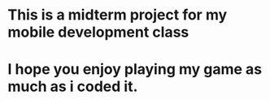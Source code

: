# This is a midterm project for my mobile development class
# I hope you enjoy playing my game as much as i coded it.
